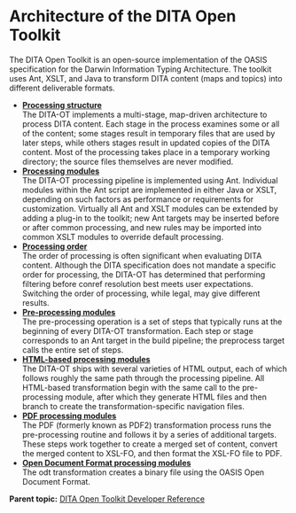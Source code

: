 # Architecture of the DITA Open Toolkit

The DITA Open Toolkit is an open-source implementation of the OASIS specification for the Darwin Information Typing Architecture. The toolkit uses Ant, XSLT, and Java to transform DITA content \(maps and topics\) into different deliverable formats.

-   **[Processing structure](../dev_ref/processing-structure.md)**  
The DITA-OT implements a multi-stage, map-driven architecture to process DITA content. Each stage in the process examines some or all of the content; some stages result in temporary files that are used by later steps, while others stages result in updated copies of the DITA content. Most of the processing takes place in a temporary working directory; the source files themselves are never modified.
-   **[Processing modules](../dev_ref/processing-pipeline-modules.md)**  
The DITA-OT processing pipeline is implemented using Ant. Individual modules within the Ant script are implemented in either Java or XSLT, depending on such factors as performance or requirements for customization. Virtually all Ant and XSLT modules can be extended by adding a plug-in to the toolkit; new Ant targets may be inserted before or after common processing, and new rules may be imported into common XSLT modules to override default processing.
-   **[Processing order](../dev_ref/processing-order.md)**  
The order of processing is often significant when evaluating DITA content. Although the DITA specification does not mandate a specific order for processing, the DITA-OT has determined that performing filtering before conref resolution best meets user expectations. Switching the order of processing, while legal, may give different results.
-   **[Pre-processing modules](../dev_ref/DITA-OTPreprocess.md)**  
The pre-processing operation is a set of steps that typically runs at the beginning of every DITA-OT transformation. Each step or stage corresponds to an Ant target in the build pipeline; the preprocess target calls the entire set of steps.
-   **[HTML-based processing modules](../dev_ref/XhtmlWithNavigation.md)**  
The DITA-OT ships with several varieties of HTML output, each of which follows roughly the same path through the processing pipeline. All HTML-based transformation begin with the same call to the pre-processing module, after which they generate HTML files and then branch to create the transformation-specific navigation files.
-   **[PDF processing modules](../dev_ref/PdfDefault.md)**  
The PDF \(formerly known as PDF2\) transformation process runs the pre-processing routine and follows it by a series of additional targets. These steps work together to create a merged set of content, convert the merged content to XSL-FO, and then format the XSL-FO file to PDF.
-   **[Open Document Format processing modules](../dev_ref/OdtDefault.md)**  
The odt transformation creates a binary file using the OASIS Open Document Format.

**Parent topic:** [DITA Open Toolkit Developer Reference](../dev_ref/index.md)

